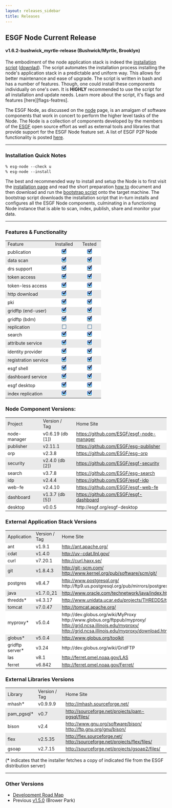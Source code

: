 ```yaml
---
layout: releases_sidebar
title: Releases
---
```


## ESGF Node Current Release

#### v1.6.2-bushwick_myrtle-release (Bushwick/Myrtle, Brooklyn)

The embodiment of the node application stack is indeed the [installation script][esgf-script] ([downlad][esgf-download]). The script automates the installation process installing the node's application stack in a predictable and uniform way.  This allows for better maintenance and ease of upgrade. The script is written in bash and has a number of features.  Though, one could install these components individually on one's own.  It is **HIGHLY** recommended to use the script for all installation and update needs.  Learn more about the script, it's flags and features [here][flags-featres].

The ESGF Node, as discussed on the [node][esgf-node] page, is an amalgam of software components that work in concert to perform the higher level tasks of the Node.  The Node is a collection of components developed by the members of the [ESGF][esgf-home] open source effort as well as external tools and libraries that provide support for the ESGF Node feature set. A list of ESGF P2P Node functionality is posted [here][wiki-functions].

---

### Installation Quick Notes

    % esg-node --check u
    % esg-node --install

The best and recommended way to install and setup the Node is to first visit the [installation page][rainbow-dist] and read the short preparation [how to][rainbow-howto] document and then download and run the [bootstrap script][rainbow-bootstrap] onto the target machine.  The bootstrap script downloads the installation script that in-turn installs and configures all the ESGF Node components, culminating in a functioning Node instance that is able to scan, index, publish, share and monitor your data.

---

### Features & Functionality

<table cellspacing="1" cellpadding="1" border="0">
  <tr bgcolor="#eaeaea"><td> Feature </td><td>&nbsp;&nbsp;Installed&nbsp;&nbsp;</td><td>&nbsp;&nbsp;Tested&nbsp;&nbsp;</td></tr>
  <tr bgcolor="#ffffff"><td> publication </td><td><center><img src="media/images/checkbox_on.png"></center></td><td><center><img src="media/images/checkbox_on.png"></center></td></tr>
  <tr bgcolor="#eaeaea"><td> data scan </td><td><center><img src="media/images/checkbox_on.png"></center> </td><td> <center><img src="media/images/checkbox_on.png"></center></td></tr>
  <tr bgcolor="#ffffff"><td> drs support </td><td><center><img src="media/images/checkbox_on.png"></center></td><td><center><img src="media/images/checkbox_on.png"></center></td></tr>
  <tr bgcolor="#eaeaea"><td> token access </td><td><center><img src="media/images/checkbox_on.png"></center></td><td><center><img src="media/images/checkbox_on.png"></center></td></tr>
  <tr bgcolor="#ffffff"><td> token-less access</td><td><center><img src="media/images/checkbox_on.png"></center></td><td><center><img src="media/images/checkbox_on.png"></center></td></tr>
  <tr bgcolor="#eaeaea"><td> http download </td><td><center><img src="media/images/checkbox_on.png"></center></td><td><center><img src="media/images/checkbox_on.png"></center></td></tr>
  <tr bgcolor="#ffffff"><td> pki </td><td><center><img src="media/images/checkbox_on.png"></center></td><td><center><img src="media/images/checkbox_on.png"></center></td></tr>
  <tr bgcolor="#eaeaea"><td> gridftp (end-user)</td><td><center><img src="media/images/checkbox_on.png"></center></td><td><center><img src="media/images/checkbox_on.png"></center></td></tr>
  <tr bgcolor="#ffffff"><td> gridftp  (bdm)</td><td><center><img src="media/images/checkbox_on.png"></center></td><td><center><img src="media/images/checkbox_on.png"></center></td></tr>
  <tr bgcolor="#eaeaea"><td> replication </td><td><center><img src="media/images/checkbox.png"></center></td><td><center><img src="media/images/checkbox.png"></center></td></tr>
  <tr bgcolor="#ffffff"><td> search </td><td><center><img src="media/images/checkbox_on.png"></center></td><td><center><img src="media/images/checkbox_on.png"></center></td></tr>
  <tr bgcolor="#eaeaea"><td> attribute service </td><td><center><img src="media/images/checkbox_on.png"></center></td><td><center><img src="media/images/checkbox_on.png"></center></td></tr>
  <tr bgcolor="#ffffff"><td> identity provider </td><td><center><img src="media/images/checkbox_on.png"></center></td><td><center><img src="media/images/checkbox_on.png"></center></td></tr>
  <tr bgcolor="#eaeaea"><td> registration service </td><td><center><img src="media/images/checkbox_on.png"></center></td><td><center><img src="media/images/checkbox_on.png"></center></td></tr>
  <tr bgcolor="#ffffff"><td> esgf shell </td><td><center><img src="media/images/checkbox_on.png"></center></td><td><center><img src="media/images/checkbox_on.png"></center></td></tr>
  <tr bgcolor="#eaeaea"><td> dashboard service </td><td><center><img src="media/images/checkbox_on.png"></center></td><td><center><img src="media/images/checkbox_on.png"></center></td></tr>
  <tr bgcolor="#ffffff"><td> esgf desktop </td><td><center><img src="media/images/checkbox_on.png"></center></td><td><center><img src="media/images/checkbox_on.png"></center></td></tr>
  <tr bgcolor="#eaeaea"><td> index replication </td><td><center><img src="media/images/checkbox_on.png"></center></td><td><center><img src="media/images/checkbox_on.png"></center></td></tr>
</table>

### Node Component Versions:

<table cellspacing="1" cellpadding="1" border="0">
  <tr bgcolor="#eaeaea"><td> Project </td><td> Version / Tag&nbsp;&nbsp;</td><td> Home Site </td></tr>
  <tr bgcolor="#ffffff"><td> node-manager&nbsp;&nbsp;</td><td> v0.6.19 (db [1])</td><td> <a href="https://github.com/ESGF/esgf-node-manager">https://github.com/ESGF/esgf-node-manager</a> </td></tr>
  <tr bgcolor="#eaeaea"><td> publisher </td><td> v2.11.1 </td><td> <a href="https://github.com/ESGF/esg-publisher">https://github.com/ESGF/esg-publisher</a> </td></tr>
  <tr bgcolor="#ffffff"><td> orp </td><td> v2.3.8 </td><td> <a href="https://github.com/ESGF/esg-orp">https://github.com/ESGF/esg-orp</a> </td></tr>
  <tr bgcolor="#eaeaea"><td> security </td><td> v2.4.0 (db [2]) </td><td> <a href="https://github.com/ESGF/esgf-security">https://github.com/ESGF/esgf-security</a> </td></tr>
  <tr bgcolor="#ffffff"><td> search </td><td> v3.7.8 </td><td> <a href="https://github.com/ESGF/esg-search">https://github.com/ESGF/esg-search</a> </td></tr>
  <tr bgcolor="#eaeaea"><td> idp </td><td> v2.4.4 </td><td> <a href="https://github.com/ESGF/esgf-idp">https://github.com/ESGF/esgf-idp</a> </td></tr>
  <tr bgcolor="#ffffff"><td> web-fe </td><td> v2.4.10 </td><td> <a href="https://github.com/ESGF/esgf-web-fe">https://github.com/ESGF/esgf-web-fe</a> </td></tr>
  <tr bgcolor="#eaeaea"><td> dashboard </td><td> v1.3.7 (db [5])</td><td> <a href="https://github.com/ESGF/esgf-dashboard">https://github.com/ESGF/esgf-dashboard</a> </td></tr>
  <tr bgcolor="#ffffff"><td> desktop</td><td> v0.0.5 </td><td> http://esgf.org/esgf-desktop</td></tr>
</table>

### External Application Stack Versions

<table cellspacing="1" cellpadding="1" border="0">
  <tr bgcolor="#eaeaea"><td> Application </td><td> Version / Tag </td><td> Home Site </td></tr>
  <tr bgcolor="#ffffff"><td> ant </td><td> v1.9.1 </td><td>   <a href="http://ant.apache.org/" target="rel">http://ant.apache.org/</a> </td></tr>
  <tr bgcolor="#eaeaea"><td> cdat </td><td> v1.4.0 </td><td> <a href="http://uv-cdat.llnl.gov/" target="rel">http://uv-cdat.llnl.gov/</a> </td></tr>
  <tr bgcolor="#ffffff"><td> curl </td><td> v7.20.1 </td><td> <a href="http://curl.haxx.se/" target="rel">http://curl.haxx.se/</a> </td></tr>
  <tr bgcolor="#eaeaea"><td> git </td><td> v1.8.4.3 </td><td>   <a href="http://git-scm.com/" target="rel">http://git-scm.com/</a> <br> <a href="http://www.kernel.org/pub/software/scm/git/" target="rel">http://www.kernel.org/pub/software/scm/git/</a> </td></tr>
  <tr bgcolor="#ffffff">
    <td> postgres </td><td> v8.4.7 </td><td> <a href="http://www.postgresql.org/" target="rel">http://www.postgresql.org/</a> <br>
      http://ftp9.us.postgresql.org/pub/mirrors/postgresql/source/
    </td>
  </tr>
  <tr bgcolor="#eaeaea"><td> java </td><td> v1.7.0_21 </td><td>  <a href="http://www.oracle.com/technetwork/java/index.html" target="rel">http://www.oracle.com/technetwork/java/index.html</a> </td></tr>
  <tr bgcolor="#ffffff"><td> thredds* </td><td> v4.3.17 </td><td>   <a href="http://www.unidata.ucar.edu/projects/THREDDS/tech/TDS.html" target="rel">http://www.unidata.ucar.edu/projects/THREDDS/tech/TDS.html</a> </td></tr>
  <tr bgcolor="#eaeaea"><td> tomcat </td><td> v7.0.47 </td><td>  <a href="http://tomcat.apache.org/" target="rel">http://tomcat.apache.org/</a> </td></tr>
  <tr bgcolor="#ffffff">
    <td> myproxy* </td><td> v5.0.4 </td><td>http://dev.globus.org/wiki/MyProxy <br>
      http://www.globus.org/ftppub/myproxy/ <br>
      <a href="http://grid.ncsa.illinois.edu/myproxy/" target="rel">http://grid.ncsa.illinois.edu/myproxy/</a> <br>
      <a href="http://grid.ncsa.illinois.edu/myproxy/download.html" target="rel">http://grid.ncsa.illinois.edu/myproxy/download.html</a>
    </td>
  </tr>
  <tr bgcolor="#eaeaea"><td> globus* </td><td> v5.0.4 </td><td> <a href="http://www.globus.org/toolkit" target="rel">http://www.globus.org/toolkit</a> </td></tr>
  <tr bgcolor="#ffffff"><td> gridftp server*</td><td> v3.24 </td><td> http://dev.globus.org/wiki/GridFTP
      <tr><td> las </td><td> v8.1 </td><td> <a href="http://ferret.pmel.noaa.gov/LAS" target="rel">http://ferret.pmel.noaa.gov/LAS</a> </td></tr>
      <tr><td> ferret </td><td> v6.842 </td><td> <a href="http://ferret.pmel.noaa.gov/Ferret/" target="rel">http://ferret.pmel.noaa.gov/Ferret/</a>
</table>

### External Libraries Versions

<table cellspacing="1" cellpadding="1" border="0">
  <tr bgcolor="#eaeaea"><td> Library </td><td> Version / Tag </td><td> Home Site </td></tr>
  <tr bgcolor="#ffffff"><td> mhash* </td><td> v0.9.9.9 </td><td> <a href="http://sourceforge.net/projects/mhash/files/" target="rel">http://mhash.sourceforge.net/</a> </td></tr>
  <tr bgcolor="#eaeaea"><td> pam_pgsql* </td><td> v0.7 </td><td> <a href="http://sourceforge.net/projects/pam-pgsql/files/" target="rel">http://sourceforge.net/projects/pam-pgsql/files/</a> </td></tr>
  <tr bgcolor="#ffffff"><td> bison </td><td> v2.4 </td><td> <a href="http://www.gnu.org/software/bison/" target="rel">http://www.gnu.org/software/bison/</a> <br> 
      <a href="http://ftp.gnu.org/gnu/bison/" target="rel">http://ftp.gnu.org/gnu/bison/</a> </td></tr>
  <tr bgcolor="#eaeaea"><td> flex </td><td> v2.5.35 </td><td> <a href="http://flex.sourceforge.net/" target="rel">http://flex.sourceforge.net/</a> <br> 
      <a href="http://sourceforge.net/projects/flex/files/" target="rel">http://sourceforge.net/projects/flex/files/</a> </td></tr>
  <tr bgcolor="#ffffff"><td> gsoap </td><td> v2.7.15 </td><td> <a href="http://sourceforge.net/projects/gsoap2/files/" target="rel">http://sourceforge.net/projects/gsoap2/files/</a> </td></tr>
</table>
(<b>*</b> indicates that the installer fetches a copy of indicated file from the ESGF distribution server)

---

### Other Versions

* [Development Road Map][road-map]
* Previous [v1.5.0][other-version] (Brower Park)

[esgf-release]:       https://github.com/ESGF/esgf-installer/releases/tag/v1.6.2-bushwick_myrtle-release
[esgf-script]:        https://github.com/ESGF/esgf-installer/blob/f33e0990eb061927e64595c48b4a2182575e81a9/esg-node
[esgf-download]:      https://raw.github.com/ESGF/esgf-installer/f33e0990eb061927e64595c48b4a2182575e81a9/esg-node
[flags-features]:     https://github.com/ESGF/esgf-installer
[esgf-node]:          https://github.com/ESGF/esgf-node-manager
[esgf-home]:          https://github.com/ESGF
[wiki-functions]:     https://github.com/ESGF/esgf.github.io/wiki/ESGF_Functionality
[rainbow-dist]:       http://rainbow.llnl.gov/dist/
[rainbow-howto]:      http://rainbow.llnl.gov/dist/esgf-installer/HOWTO
[rainbow-bootstrap]:  http://rainbow.llnl.gov/dist/esgf-installer/esg-bootstrap
[release-notes]:      https://github.com/ESGF/esgf.github.io/wiki/Release_1.4
[road-map]:           https://github.com/ESGF/esgf.github.io/wiki/RoadMap
[other-version]:      http://esgf.llnl.gov/release1.5.html
